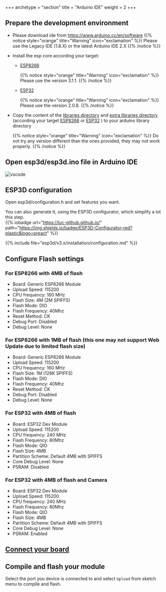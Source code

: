 +++
archetype = "section"
title = "Arduino IDE"
weight = 2
+++

## Prepare the development environment
* Please download ide from https://www.arduino.cc/en/software
{{% notice style="orange" title="Warning" icon="exclamation" %}}
Please use the Legacy IDE (1.8.X) or the latest Arduino IDE 2.X 
{{% /notice %}}


* Install the esp core according your target: 
   - [ESP8266](https://github.com/esp8266/arduino#contents)

     {{% notice style="orange" title="Warning" icon="exclamation" %}}
Please use the version 3.1.1. 
{{% /notice %}}  

   - [ESP32](https://docs.espressif.com/projects/arduino-esp32/en/latest/installing.html)

      {{% notice style="orange" title="Warning" icon="exclamation" %}}
Please use the version 2.0.8.
{{% /notice %}}  

* Copy the content of the [libraries directory](https://github.com/luc-github/ESP3D/tree/3.0/libraries) and [extra libraries directory](https://github.com/luc-github/ESP3D/tree/3.0/extra-libraries) (according your target [ESP8266](https://github.com/luc-github/ESP3D/tree/3.0/extra-libraries/ESP8266) or [ESP32](https://github.com/luc-github/ESP3D/tree/3.0/extra-libraries/ESP32) ) to your arduino library directory

   {{% notice style="orange" title="Warning" icon="exclamation" %}}
Do not try any version different than the ones provided, they may not work properly. 
{{% /notice %}}  


## Open esp3d/esp3d.ino file in Arduino IDE

![vscode](/esp3d/v3.x/installation/arduinoIde.png?width=400px)

## ESP3D configuration   

Open esp3d/configuration.h and set features you want.

You can also generate it, using the ESP3D configurator, which simplify a lot this step.    
{{% iobadge url="https://luc-github.github.io/" path="https://img.shields.io/badge/ESP3D-Configurator-red?plastic&logo=preact" %}} 

{{% include file="esp3d/v3.x/installation/configuration.md" %}}

## Configure Flash settings

### For ESP8266 with 4MB of flash

* Board: Generic ESP8266 Module
* Upload Speed:  115200
* CPU frequency: 160 MHz
* Flash Size:  4M (2M SPIFFS)
* Flash Mode: DIO
* Flash Frequency: 40Mhz
* Reset Method: CK
* Debug Port: Disabled
* Debug Level: None

### For ESP8266 with 1MB of flash (this one may not support Web Update due to limited flash size)

* Board: Generic ESP8266 Module
* Upload Speed:  115200
* CPU frequency: 160 MHz
* Flash Size:  1M (128K SPIFFS)
* Flash Mode: DIO
* Flash Frequency: 40Mhz
* Reset Method: CK
* Debug Port: Disabled
* Debug Level: None

### For ESP32 with 4MB of flash

* Board: ESP32 Dev Module
* Upload Speed:  115200
* CPU frequency: 240 MHz 
* Flash Frequency: 80Mhz
* Flash Mode: QIO
* Flash Size:  4MB
* Partition Scheme: Default 4MB with SPIFFS
* Core Debug Level: None
* PSRAM: Disabled

### For ESP32 with 4MB of flash and Camera

* Board: ESP32 Dev Module
* Upload Speed:  115200
* CPU frequency: 240 MHz 
* Flash Frequency: 80Mhz
* Flash Mode: QIO
* Flash Size:  4MB
* Partition Scheme: Default 4MB with SPIFFS
* Core Debug Level: None
* PSRAM: Enabled


## [Connect your board](/esp3d/v3.x/installation/#connect-your-board)

## Compile and flash your module

Select the port you device is connected to and select `Upload` from sketch menu to compile and flash.


